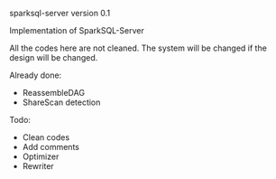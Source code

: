sparksql-server version 0.1

Implementation of SparkSQL-Server

All the codes here are not cleaned.
The system will be changed if the design will be changed.

Already done:
- ReassembleDAG
- ShareScan detection

Todo:
- Clean codes
- Add comments
- Optimizer
- Rewriter
